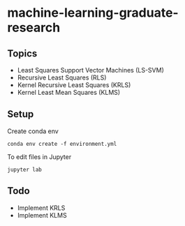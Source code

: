 # machine-learning-graduate-research

## Topics

* Least Squares Support Vector Machines (LS-SVM)
* Recursive Least Squares (RLS)
* Kernel Recursive Least Squares (KRLS)
* Kernel Least Mean Squares (KLMS)

## Setup

Create conda env

```
conda env create -f environment.yml
```

To edit files in Jupyter

```
jupyter lab
```

## Todo

* Implement KRLS
* Implement KLMS
